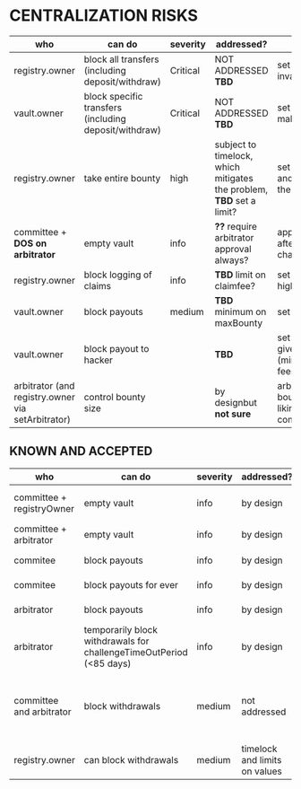 # CENTRALIZATION RISKS

|who|can do|severity|addressed?|remarks
|-|-|-|-|-|
|registry.owner|block all transfers (including deposit/withdraw)|Critical|NOT ADDRESSED **TBD**|set reward controller to invalid address| 
|vault.owner|block specific transfers (including deposit/withdraw)|Critical|NOT ADDRESSED **TBD**|set reward controller to  malicious address
|registry.owner|take entire bounty|high|subject to timelock, which mitigates the problem, **TBD** set a limit?|set setHATBountySplit and get up to 100% of the bounty 
| committee + **DOS on arbitrator** |empty vault|info|**??** require arbitrator approval always?|approve any payout after challengetimeoutperiod|
|registry.owner|block logging of claims|info|**TBD** limit on claimfee?|set claim fee to a very high value
|vault.owner|block payouts|medium|**TBD** minimum on maxBounty|set maxBounty to 0
|vault.owner|block payout to hacker||**TBD**|set the bountysplit and give the entire bounty (minus registry-set fees) to the committee
|arbitrator (and registry.owner via setArbitrator)|control bounty size||by designbut  **not sure**|arbitrator can set the bountysize to her liking, ignoring the committee|
  
## KNOWN AND ACCEPTED

|who|can do|severity|addressed?|remarks
|-|-|-|-|-|
| committee  + registryOwner |empty vault|info|by design|registyrOwner sets arbitrator, then approves any submitted claim
| committee + arbitrator|empty vault|info|by design|approve any payout|
|commitee|block payouts|info|by design|by simply never calling submitClaim
|commitee|block payouts for ever|info|by design|call  `setCommittee(0xdead)`
|arbitrator|block payouts|info|by design|challenge and dismiss any claim
|arbitrator|temporarily block withdrawals for challengeTimeOutPeriod (<85 days)|info|by design|
|committee and arbitrator|block withdrawals|medium|not addressed|in each safety period before challengeTimeoutPeriod: resolving the active claim and resubmitting it, and challenging it
|registry.owner|can block withdrawals|medium|timelock and limits on values| by playing with safety periods and withdraw request timing 